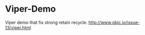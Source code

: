 Viper-Demo
==========

Viper demo that fix strong retain recycle.
http://www.objc.io/issue-13/viper.html
